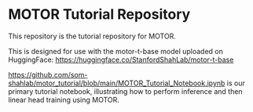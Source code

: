 # MOTOR Tutorial Repository

This repository is the tutorial repository for MOTOR. 

This is designed for use with the motor-t-base model uploaded on HuggingFace: https://huggingface.co/StanfordShahLab/motor-t-base

https://github.com/som-shahlab/motor_tutorial/blob/main/MOTOR_Tutorial_Notebook.ipynb is our primary tutorial notebook, illustrating how to perform inference and then linear head training using MOTOR.
